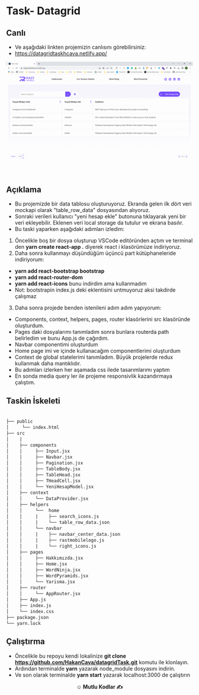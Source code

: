 
# Task- Datagrid

## Canlı
- Ve aşağıdaki linkten projemizin canlısını görebilirsiniz:
- https://datagridtaskhcava.netlify.app/

![Alt text](datagrid-gif.gif)



## Açıklama

- Bu projemizde bir data tablosu oluşturuyoruz. Ekranda gelen ilk dört veri mockapi olarak "table_row_data" dosyasından alıyoruz.
- Sonraki verileri kullanıcı "yeni hesap ekle" butonuna tıklayarak yeni bir veri ekleyebilir. Eklenen veri local storage da tutulur ve ekrana basılır.
- Bu taski yaparken aşağıdaki adımları izledim:
1. Öncelikle boş bir dosya oluşturup VSCode editöründen açtım ve terminal den __yarn create react-app .__ diyerek react i klasörümüze indiriyoruz. 
2. Daha sonra kullanmayı düşündüğüm üçüncü part kütüphaneleride indiriyorum: 
- __yarn add react-bootstrap bootstrap__
- __yarn add react-router-dom__
- __yarn add react-icons__ bunu indirdim ama kullanmadım 
- Not: bootstrapin index.js deki eklentisini untmuyoruz aksi takdirde çalışmaz
3. Daha sonra projede benden istenileni adım adım yapıyorum:
- Components, context, helpers, pages, router klasörlerini src klasöründe oluşturdum.
- Pages daki dosyalarımı tanımladım sonra bunlara routerda path belirledim ve bunu App.js de çağırdım.
- Navbar componentimi oluşturdum
- Home page imi ve içinde kullanacağım componentlerimi oluşturdum
- Context de global statelerimi tanımladım. Büyük projelerde redux kullanmak daha mantıklıdır.
- Bu adımları izlerken her aşamada css ilede tasarımlarımı yaptım
- En sonda media query ler ile projeme responsivlik kazandırmaya çalıştım.


## Taskin İskeleti

```

├── public
│     └── index.html
├── src
│    |
│    ├── components
│    │     ├── Input.jsx
│    │     ├── Navbar.jsx
│    │     ├── Pagination.jsx
│    │     ├── TableBody.jsx
│    │     ├── TableHead.jsx
│    │     ├── THeadCell.jsx
│    │     └── YeniHesapModel.jsx
│    ├── context
│    │     └── DataProvider.jsx
│    ├── helpers
│    │     └──  home
│    │     |    ├── search_icons.js
│    │     |    └── table_row_data.json
│    │     └── navbar
│    │     |    ├── navbar_center_data.json
│    │     |    ├── rastmobilelogo.js
│    │     |    └── right_icons.js
│    ├── pages
│    │     ├── Hakkımızda.jsx
│    │     ├── Home.jsx
│    │     ├── WordNinja.jsx
│    │     ├── WordPyramids.jsx
│    │     └── Yarisma.jsx
│    ├── router
│    │     └── AppRouter.jsx
│    ├── App.js
│    ├── index.js
│    └── index.css
├── package.json
└── yarn.lock
```

## Çalıştırma

- Öncelikle bu repoyu kendi lokalinize  __git clone https://github.com/HakanCava/datagridTask.git__ komutu ile klonlayın.
- Ardından terminalde __yarn__ yazarak node_module dosyasını indirin.
- Ve son olarak terminalde __yarn start__ yazarak localhost:3000 de çalıştırın

**<p align="center">&#9786; Mutlu Kodlar &#9997;</p>**
